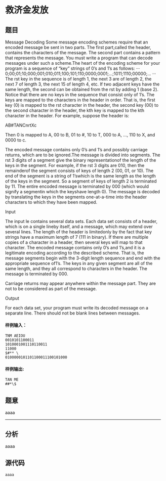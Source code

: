 # 救济金发放

## 题目
Message Decoding
Some message encoding schemes require that an encoded message be sent in two parts. The first part,called the header, contains the characters of the message. The second part contains a pattern that represents the message. You must write a program that can decode messages under such a scheme.The heart of the encoding scheme for your program is a sequence of “key” strings of 0’s and 1’s as 
follows:
···
0;00;01;10;000;001;010;011;100;101;110;0000;0001;…;1011;1110;00000;…
···
The rst key in the sequence is of length 1, the next 3 are of length 2, the next 7 of length 3, the next 15 of length 4, etc. If two adjacent keys have the same length, the second can be obtained from the rst by adding 1 (base 2). Notice that there are no keys in the sequence that consist only of 1’s. The keys are mapped to the characters in the header in order. That is, the first key (0) is mapped to the rst character in the header, the second key (00) to the second character in the header, the kth key is mapped to the kth character in the header. For example, suppose the header is:

AB#TANCnrtXc

Then 0 is mapped to A, 00 to B, 01 to #, 10 to T, 000 to A, …, 110 to X, and 0000 to c.

The encoded message contains only 0’s and 1’s and possibly carriage returns, which are to be ignored.The message is divided into segments. The rst 3 digits of a segment give the binary representationof the length of the keys in the segment. For example, if the rst 3 digits are 010, then the remainderof the segment consists of keys of length 2 (00, 01, or 10). The end of the segment is a string of 1’swhich is the same length as the length of the keys in the segment. So a segment of keys of length 2 is terminated by 11. The entire encoded message is terminated by 000 (which would signify a segmentin which the keyshave length 0). The message is decoded by translating the keys in the segments one-at-a-time into the header characters to which they have been mapped.

Input

The input le contains several data sets. Each data set consists of a header, which is on a single lineby itself, and a message, which may extend over several lines. The length of the header is limitedonly by the fact that key strings have a maximum length of 7 (111 in binary). If there are multiple copies of a character in a header, then several keys will map to that character. The encoded message contains only 0’s and 1’s,and it is a legitimate encoding according to the described scheme. That is, the message segments begin with the 3-digit length sequence and end with the appropriate sequence of1’s. The keys in any given segment are all of the same length, and they all correspond to characters in the header. The message is terminated by 000.

Carriage returns may appear anywhere within the message part. They are not to be considered as part of the message.

Output

For each data set, your program must write its decoded message on a separate line. There should not be blank lines between messages.

#### 样例输入：
```
TNM AEIOU 
0010101100011 
1010001001110110011 
11000 
$#** \ 
0100000101101100011100101000
```
#### 样例输出:
```
TAN ME 
##*\$
```

## 题意
aaaa

------

## 分析

aaaa

## 源代码

```cpp
aaaa

```
